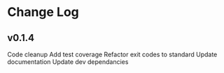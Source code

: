 # Change Log

## v0.1.4
Code cleanup
Add test coverage
Refactor exit codes to standard
Update documentation
Update dev dependancies
